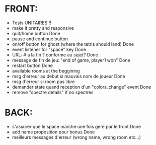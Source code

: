 # FRONT:
- Tests UNITAIRES !! 
- make it pretty and responsive 
- quit/home button Done
- pause and continue button 
- on/off button for ghost (where the tetris should land) Done
- event listener for "space" key Done
- URL: # a la fin ? conforme au sujet? Done
- message de fin de jeu: "end of game, player1 won" Done
- restart button Done
- available rooms at the beggining
- msg d'erreur au debut si mauvais nom de joueur Done
- msg d'erreur si room pas libre
- demander state quand reception d'un "colors_change" event Done
- remove "spectre details" if no spectres


# BACK:
- s'assurer que le space marche une fois gere par le front Done
- add name proposition pour bonus Done
- meilleurs messages d'erreur (wrong name, wrong room etc...)